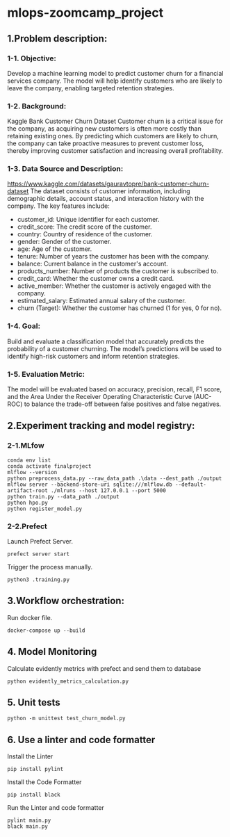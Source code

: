 # mlops-zoomcamp_project
## 1.Problem description:
### 1-1. Objective:
Develop a machine learning model to predict customer churn for a financial services company. The model will help identify customers who are likely to leave the company, enabling targeted retention strategies.
### 1-2. Background:
Kaggle Bank Customer Churn Dataset Customer churn is a critical issue for the company, as acquiring new customers is often more costly than retaining existing ones. By predicting which customers are likely to churn, the company can take proactive measures to prevent customer loss, thereby improving customer satisfaction and increasing overall profitability.
### 1-3. Data Source and Description:
https://www.kaggle.com/datasets/gauravtopre/bank-customer-churn-dataset
The dataset consists of customer information, including demographic details, account status, and interaction history with the company. The key features include:
- customer_id: Unique identifier for each customer.
- credit_score: The credit score of the customer.
- country: Country of residence of the customer.
- gender: Gender of the customer.
- age: Age of the customer.
- tenure: Number of years the customer has been with the company.
- balance: Current balance in the customer's account.
- products_number: Number of products the customer is subscribed to.
- credit_card: Whether the customer owns a credit card.
- active_member: Whether the customer is actively engaged with the company.
- estimated_salary: Estimated annual salary of the customer.
- churn (Target): Whether the customer has churned (1 for yes, 0 for no).
### 1-4. Goal:
Build and evaluate a classification model that accurately predicts the probability of a customer churning. The model’s predictions will be used to identify high-risk customers and inform retention strategies.
### 1-5. Evaluation Metric:
The model will be evaluated based on accuracy, precision, recall, F1 score, and the Area Under the Receiver Operating Characteristic Curve (AUC-ROC) to balance the trade-off between false positives and false negatives.
## 2.Experiment tracking and model registry:
### 2-1.MLfow
```
conda env list
conda activate finalproject
mlflow --version
python preprocess_data.py --raw_data_path .\data --dest_path ./output
mlflow server --backend-store-uri sqlite:///mlflow.db --default-artifact-root ./mlruns --host 127.0.0.1 --port 5000
python train.py --data_path ./output
python hpo.py
python register_model.py
```
### 2-2.Prefect
Launch Prefect Server.
```
prefect server start
```
Trigger the process manually.
```
python3 .training.py
```
## 3.Workflow orchestration:
Run docker file.
```
docker-compose up --build
```
## 4. Model Monitoring
Calculate evidently metrics with prefect and send them to database
```
python evidently_metrics_calculation.py
```
## 5. Unit tests 
```
python -m unittest test_churn_model.py
```
## 6. Use a linter and code formatter
Install the Linter
```
pip install pylint
```
Install the Code Formatter
```
pip install black
```
Run the Linter and code formatter 
```
pylint main.py
black main.py
```


